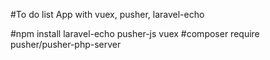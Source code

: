 #To do list App with vuex, pusher, laravel-echo

#npm install laravel-echo pusher-js vuex 
#composer require pusher/pusher-php-server
